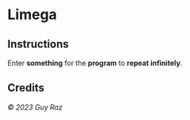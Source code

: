 # Limega
## Instructions
Enter **something** for the **program** to **repeat infinitely**.
## Credits
*© 2023 Guy Raz*

